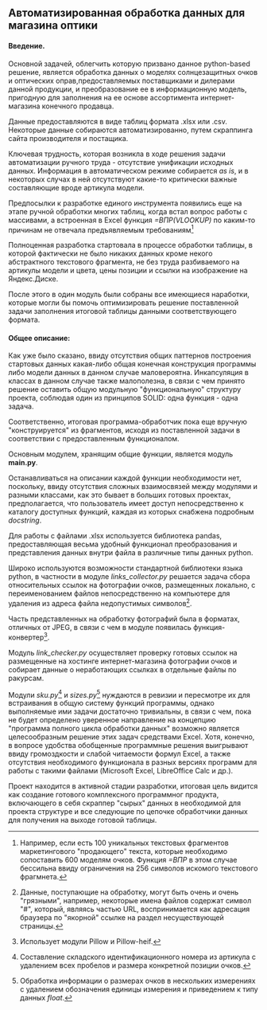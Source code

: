 ## Автоматизированная обработка данных для магазина оптики

#### Введение.
Основной задачей, облегчить которую призвано данное python-based решение, является обработка данных о моделях солнцезащитных очков и оптических оправ,предоставляемых поставщиками и дилерами данной продукции, и преобразование ее в информационную модель, пригодную для заполнения на ее основе ассортимента интернет-магазина конечного продавца.

Данные предоставляются в виде таблиц формата .xlsx или .csv. Некоторые данные собираются автоматизированно, путем скраппинга сайта производителя и постащика.

Ключевая трудность, которая возникла в ходе решения задачи автоматизации ручного труда - отсутствие унификации исходных данных. Информация в автоматическом режиме собирается _as is_, и в некоторых случах в ней отсутствуют какие-то критически важные составляющие вроде артикула модели.

Предпосылки к разработке единого инструмента появились еще на этапе ручной обработки многих таблиц, когда встал вопрос работы с массивами, а встроенная в Excel функция _=ВПР(VLOOKUP)_ по каким-то причинам не отвечала предъявляемым требованиям[^1]

[^1]: Например, если есть 100 уникальных текстовых фрагментов маркетингового "продающего" текста, которые необходимо сопоставить 600 моделям очков. Функция _=ВПР_ в этом случае бессильна ввиду ограничения на 256 символов искомого текстового фрагмнета.

Полноценная разработка стартовала в процессе обработки таблицы, в которой фактически не было никаких данных кроме некого абстрактного текстового фрагмента, не без труда разбиваемого на артикулы модели и цвета, цены позиции и ссылки на изображение на Яндекс.Диске.

После этого в один модуль были собраны все имеющиеся наработки, которые могли бы помочь оптимизировать решение поставленной задачи заполнения итоговой таблицы данными соответствующего формата.

#### Общее описание:

Как уже было сказано, ввиду отсутствия общих паттернов построения стартовых данных какая-либо общая конечная конструкция программы либо модели данных в данном случае маловероятна. Инкапсуляция в классах в данном случае также малополезна, в связи с чем принято решение оставить общую модульную "функциональную" структуру проекта, соблюдая один из принципов SOLID: одна функция - одна задача.

Соответственно, итоговая программа-обработчик пока еще вручную "конструируется" из фрагментов, исходя из поставленной задачи в соответствии с предоставленным функционалом.

Основным модулем, хранящим общие функции, является модуль __main.py__.

Останавливаться на описании каждой функции необходимости нет, поскольку, ввиду отсутствия сложных взаимосвязей между модулями и разными классами, как это бывает в больших готовых проектах, предполагается, что пользователь имеет доступ непосредственно к каталогу доступных функций, каждая из которых снабжена подробным _docstring_.

Для работы с файлами .xlsx используется библиотека pandas, предоставляющая весьма удобный функционал преобразования и представления данных внутри файла в различные типы данных python. 

Широко используются возможности стандартной библиотеки языка python, в частности в модуле _links_collector.py_ решается задача сбора относительных ссылок на фотографии очков, размещенных локально, с переименованием файлов непосредственно на компьютере для удаления из адреса файла недопустимых символов[^2].

[^2]: Данные, поступающие на обработку, могут быть очень и очень "грязными", например, некоторые имена файлов содержат символ "#", который, являясь частью URL, воспринимается как адресация браузера по "якорной" ссылке на раздел несуществующей страницы.

Часть представленных на обработку фотографий была в форматах, отличных от JPEG, в связи с чем в модуле появилась функция-конвертер[^3].

[^3]: Использует модули Pillow и Pillow-heif.

Модуль _link_checker.py_ осуществляет проверку готовых ссылок на размещенные на хостинге интернет-магазина фотографии очков и собирает данные о неработающих ссылках в отдельные файлы по ракурсам.

Модули _sku.py_[^4] и _sizes.py_[^5] нуждаются в ревизии и пересмотре их для встраивания в общую систему функций программы, однако выполняемые ими задачи достаточно тривиальны, в связи с чем, пока не будет определено уверенное направление на концепцию "программа полного цикла обработки данных" возможно является целесообразным решение этих задач средствами Excel. Хотя, конечно, в вопросе удобства обобщенные программные решения выигрывают ввиду громоздкости и слабой читаемости формул Excel, а также отсутствия необходимого функционала в разных версиях программ для работы с такими файлами (Microsoft Excel, LibreOffice Calc и др.).

[^4]: Составление складского идентификационного номера из артикула с удалением всех пробелов и размера конкретной позиции очков.

[^5]: Обработка информации о размерах очков в нескольких измерениях с удалением обозначения единицы измерения и приведением к типу данных _float_.

Проект находится в активной стадии разработки, итоговая цель видится как создание готового комплексного программног продукта, включающего в себя скраппер "сырых" данных в необходимой для проекта структуре и все следующие по цепочке обработчики данных для получения на выходе готовой таблицы.
